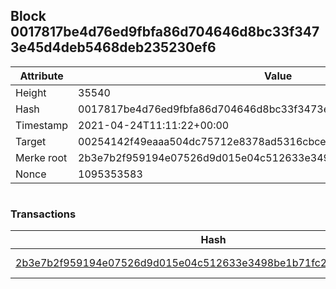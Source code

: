 ## Block 0017817be4d76ed9fbfa86d704646d8bc33f3473e45d4deb5468deb235230ef6

Attribute | Value
--- | ---
Height | 35540
Hash | 0017817be4d76ed9fbfa86d704646d8bc33f3473e45d4deb5468deb235230ef6
Timestamp | 2021-04-24T11:11:22+00:00
Target | 00254142f49eaaa504dc75712e8378ad5316cbcead634704b3734b6271167cc4
Merke root | 2b3e7b2f959194e07526d9d015e04c512633e3498be1b71fc29a4e7c9c528fd5
Nonce | 1095353583

```

```

### Transactions

Hash | Amount
--- | ---
[2b3e7b2f959194e07526d9d015e04c512633e3498be1b71fc29a4e7c9c528fd5](2b3e7b2f959194e07526d9d015e04c512633e3498be1b71fc29a4e7c9c528fd5.md) | 10.00000000 SKEPTI 
